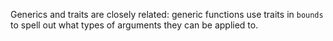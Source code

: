 Generics and traits are closely related: generic functions use traits in `bounds` to spell
out what types of arguments they can be applied to.

